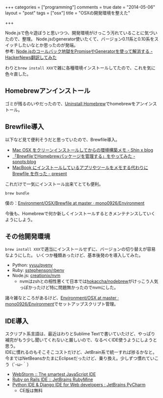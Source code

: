 +++
categories = ["programming"]
comments = true
date = "2014-05-06"
layout = "post"
tags = ["osx"]
title = "OSXの開発環境を整えた"

+++

Node.jsで色々遊ぼうと思いつつ、開発環境がけっこう汚れていることに気づいたので、整理。
Node.jsのgenerator使いたくて、バージョン0.11系と0.10系をスイッチしたいなとか思ったのが発端。  
参考: [Node.jsのコールバック地獄をPromiseやGeneratorを使って解消する - HackerNews翻訳してみた](http://rdepf.hatenablog.jp/entry/2014/03/07/122337)

わりと`brew install XXX`で雑に各種環境インストールしてたので、これを気に色々直した。

## Homebrewアンインストール

ゴミが残るのいやだったので、[Uninstall Homebrew](https://gist.github.com/mxcl/1173223)でhomebrewをアンインストール。

<!-- more -->

## Brewfile導入

以下など見て便利そうだと思っていたので、Brewfile導入。

- [Mac OSX をクリーンインストールしてからの環境構築メモ - Shin x blog](http://www.1x1.jp/blog/2014/04/how-to-setup-application-on-osx.html)
- [「BrewfileでHomebrewパッケージを管理する」をやってみた - sonots:blog](http://blog.livedoor.jp/sonots/archives/35251881.html)
- [MacBook にインストールしているアプリやツールをメモする代わりに Brewfile を作った - present](http://tnakamura.hatenablog.com/entry/2014/04/29/113727)


これだけで一気にインストール出来てとても便利。

```
brew bundle
```

僕の：[Environment/OSX/Brewfile at master · mono0926/Environment](https://github.com/mono0926/Environment/blob/master/OSX/Brewfile)

今後も、Homebrewで何か新しくインストールするときメンテナンスしていくようにしよう。

## その他開発環境

`brew install XXX`で適当にインストールせずに、バージョンの切り替えが容易なようにした。
いくつか種類あったけど、基本後発のを導入してみた。

- Python: [yyuu/pyenv](https://github.com/yyuu/pyenv)
- Ruby: [sstephenson/rbenv](https://github.com/sstephenson/rbenv)
- Node.js: [creationix/nvm](https://github.com/creationix/nvm)
    - nvmはzshとの相性悪くて日本では[hokaccha/nodebrew](https://github.com/hokaccha/nodebrew)がけっこう人気っぽかったけど特に問題無かったのでnvmにした。

諸々雑なところがあるけど、[Environment/OSX at master · mono0926/Environment](https://github.com/mono0926/Environment/tree/master/OSX)でセットアップスクリプト管理。

## IDE導入

スクリプト系言語は、最近はわりとSublime Textで書いていたけど、やっぱり補完がもう少し聞いてくれないと厳しいので、なるべくIDE使うようにしようと思う。  
IDEに慣れるのもそこそこコストだけど、JetBrain系で統一すれば捗るかなと。  
今まではNetBeansかたまにEclipseだったけど、乗り換え。少しずつ慣れていこう（´-ω-｀）

- [WebStorm :: The smartest JavaScript IDE](http://www.jetbrains.com/webstorm/)
- [Ruby on Rails IDE :: JetBrains RubyMine](http://www.jetbrains.com/ruby/)
- [Python IDE & Django IDE for Web developers : JetBrains PyCharm](http://www.jetbrains.com/pycharm/)
    - CE版は無料
